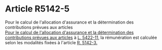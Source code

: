 # Article R5142-5

  
Pour le calcul de l'allocation d'assurance et la détermination des contributions prévues aux articles [  
Pour le calcul de l'allocation d'assurance et la détermination des contributions prévues aux articles][1] à [L. 5422-11][2], la rémunération est calculée selon les modalités fixées à l'article [R. 5142-3.][3]

 [1]: /affichCodeArticle.do?cidTexte=LEGITEXT000006072050&idArticle=LEGIARTI000018496242&dateTexte=&categorieLien=cid
 [2]: /affichCodeArticle.do?cidTexte=LEGITEXT000006072050&idArticle=LEGIARTI000018496246&dateTexte=&categorieLien=cid
 [3]: /affichCodeArticle.do?cidTexte=LEGITEXT000006072050&idArticle=LEGIARTI000018495170&dateTexte=&categorieLien=cid